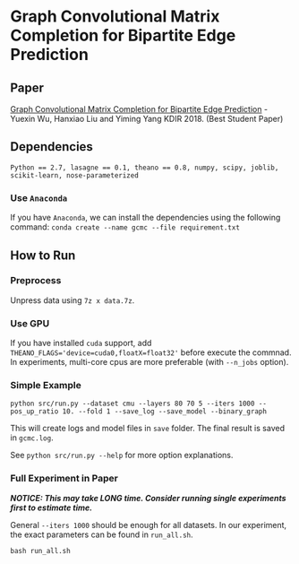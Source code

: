 # Graph Convolutional Matrix Completion for Bipartite Edge Prediction

## Paper
[Graph Convolutional Matrix Completion for Bipartite Edge Prediction](http://nyc.lti.cs.cmu.edu/yiming/Publications/wu-kdir18.pdf) - Yuexin Wu, Hanxiao Liu and Yiming Yang KDIR 2018. (Best Student Paper)

## Dependencies
```Python == 2.7, lasagne == 0.1, theano == 0.8, numpy, scipy, joblib, scikit-learn, nose-parameterized```

### Use `Anaconda`
If you have `Anaconda`, we can install the dependencies using the following command:
```conda create --name gcmc --file requirement.txt```

## How to Run

### Preprocess
Unpress data using `7z x data.7z`.

### Use GPU
If you have installed `cuda` support, add `THEANO_FLAGS='device=cuda0,floatX=float32'` before execute the commnad. In experiments, multi-core cpus are more preferable (with `--n_jobs` option).

### Simple Example
```
python src/run.py --dataset cmu --layers 80 70 5 --iters 1000 --pos_up_ratio 10. --fold 1 --save_log --save_model --binary_graph
```
This will create logs and model files in `save` folder. The final result is saved in `gcmc.log`.

See `python src/run.py --help` for more option explanations.

### Full Experiment in Paper
***NOTICE: This may take LONG time. Consider running single experiments first to estimate time.***

General `--iters 1000` should be enough for all datasets. In our experiment, the exact parameters can be found in `run_all.sh`.

```
bash run_all.sh
```
